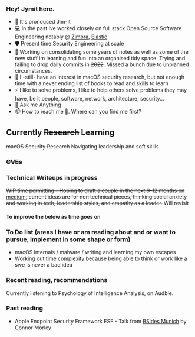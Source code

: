### Hey! Jymit here.
<!--
**Jymit/jymit** is a ✨ _special_ ✨ repository because its `README.md` (this file) appears on your GitHub profile
Here are some ideas to get you started:
- 👯 I’m looking to collaborate on 
- 🤔 I’m looking for help with
- 😄 Pronouns:
-->
- 🤔 It's pronouced Jim-it
- 💻 In the past ive worked closely on full stack Open Source Software Engineering notably @ [Zimbra](https://www.zimbra.com/), [Elastic](https://www.elastic.co/)
- 🛡️ Present time Security Engineering at scale
- 🔭 Working on consolidating some years of notes as well as some of the new stuff im learning and fun into an organised tidy space. Trying and failing to drop daily commits in ~~2022~~. Missed a bunch due to unplanned circumstances.
- 🌱 I -still- have an interest in macOS security research, but not enough time with a never ending list of books to read and skills to learn
- ⚡ I like to solve problems, I like to help others solve problems they may have, be it people, software, network, architecture, security...
- 💬 Ask me Anything
- 📫 How to reach me 🤔. Where can you find me first?

## Currently ~~Research~~ Learning
~~macOS Security Research~~
Navigating leadership and soft skills 
### ~~CVEs~~ 
### Technical Writeups in progress
~~WIP time permitting - Hoping to draft a couple in the next 9-12 months on	[medium](https://medium.com/@jkhondhu), current ideas are for non technical pieces, thinking social anxiety and working in tech, leadership styles, and empathy as a leader.~~ Will revisit
#### To improve the below as time goes on
### To Do list (areas I have or am reading about and or want to pursue, implement in some shape or form)
- macOS internals / malware / writing and learning my own escapes
- Working out [time complexity](https://adrianmejia.com/how-to-find-time-complexity-of-an-algorithm-code-big-o-notation) because being able to think or work like a swe is never a bad idea
### Recent reading, recommendations
Currently listening to Psychology of Intelligence Analysis, on Audble.
### Past reading
- Apple Endpoint Security Framework ESF - Talk from [BSides Munich](https://youtu.be/XNFU9296_r0?t=139) by Connor Morley

